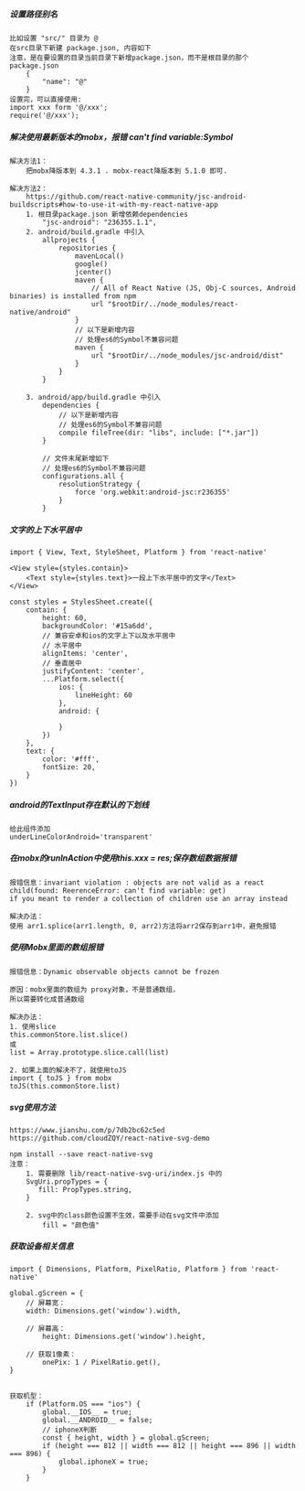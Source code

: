 ##### 设置路径别名
    比如设置 "src/" 目录为 @
    在src目录下新建 package.json, 内容如下
    注意，是在要设置的目录当前目录下新增package.json，而不是根目录的那个package.json
        {
            "name": "@"
        }
    设置完，可以直接使用:
    import xxx form '@/xxx';
    require('@/xxx');
    
##### 解决使用最新版本的mobx，报错 can't find variable:Symbol
    解决方法1：
        把mobx降版本到 4.3.1 . mobx-react降版本到 5.1.0 即可.
        
    解决方法2：
        https://github.com/react-native-community/jsc-android-buildscripts#how-to-use-it-with-my-react-native-app
        1. 根目录package.json 新增依赖dependencies
            "jsc-android": "236355.1.1",
        2. android/build.gradle 中引入
            allprojects {
                repositories {
                    mavenLocal()
                    google()
                    jcenter()
                    maven {
                        // All of React Native (JS, Obj-C sources, Android binaries) is installed from npm
                        url "$rootDir/../node_modules/react-native/android"
                    }
                    // 以下是新增内容
                    // 处理es6的Symbol不兼容问题
                    maven {
                        url "$rootDir/../node_modules/jsc-android/dist"
                    }
                }
            }
            
        3. android/app/build.gradle 中引入
            dependencies {
                // 以下是新增内容
                // 处理es6的Symbol不兼容问题
                compile fileTree(dir: "libs", include: ["*.jar"])
            }
            
            // 文件末尾新增如下
            // 处理es6的Symbol不兼容问题
            configurations.all {
                resolutionStrategy {
                    force 'org.webkit:android-jsc:r236355'
                }
            }


##### 文字的上下水平居中
    import { View, Text, StyleSheet, Platform } from 'react-native'
    
    <View style={styles.contain}>
        <Text style={styles.text}>一段上下水平居中的文字</Text>
    </View>
    
    const styles = StylesSheet.create({
        contain: {
            height: 60,
            backgroundColor: '#15a6dd',
            // 兼容安卓和ios的文字上下以及水平居中
            // 水平居中
            alignItems: 'center',
            // 垂直居中
            justifyContent: 'center',
            ...Platform.select({
                ios: {
                    lineHeight: 60
                },
                android: {
                    
                }
            })
        },
        text: {
            color: '#fff',
            fontSize: 20,
        }
    })
    
##### android的TextInput存在默认的下划线
    给此组件添加
    underLineColorAndroid='transparent'
    
##### 在mobx的runInAction中使用this.xxx = res;保存数组数据报错 
    报错信息：invariant violation : objects are not valid as a react child(found: ReerenceError: can't find variable: get)
    if you meant to render a collection of children use an array instead
    
    解决办法：
    使用 arr1.splice(arr1.length, 0, arr2)方法将arr2保存到arr1中，避免报错

##### 使用Mobx里面的数组报错
    报错信息：Dynamic observable objects cannot be frozen
    
    原因：mobx里面的数组为 proxy对象，不是普通数组，
    所以需要转化成普通数组
    
    解决办法：
    1. 使用slice
    this.commonStore.list.slice()
    或
    list = Array.prototype.slice.call(list)
    
    2. 如果上面的解决不了，就使用toJS
    import { toJS } from mobx
    toJS(this.commonStore.list)

##### svg使用方法
    https://www.jianshu.com/p/7db2bc62c5ed
    https://github.com/cloudZQY/react-native-svg-demo
    
    npm install --save react-native-svg
    注意：
        1. 需要删除 lib/react-native-svg-uri/index.js 中的
        SvgUri.propTypes = {
           fill: PropTypes.string,
        }
    
        2. svg中的class颜色设置不生效，需要手动在svg文件中添加
            fill = "颜色值"
            
##### 获取设备相关信息
    import { Dimensions, Platform, PixelRatio, Platform } from 'react-native'
    
    global.gScreen = {
        // 屏幕宽：
        width: Dimensions.get('window').width,
    
        // 屏幕高：
            height: Dimensions.get('window').height,
            
        // 获取1像素：
            onePix: 1 / PixelRatio.get(),
    }
    
        
    获取机型：
        if (Platform.OS === "ios") {
            global.__IOS__ = true;
            global.__ANDROID__ = false;
            // iphoneX判断
            const { height, width } = global.gScreen;
            if (height === 812 || width === 812 || height === 896 || width === 896) {
                global.iphoneX = true;
            }
        } 